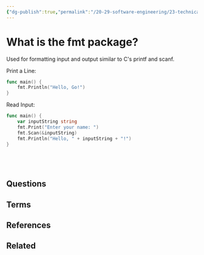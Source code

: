 ```yaml
---
{"dg-publish":true,"permalink":"/20-29-software-engineering/23-technical-fundamentals/22-03-go/what-is-the-fmt-package/","tags":["type/permanent"],"created":"2023-08-03T07:22:15.901-05:00","updated":"2023-09-05T14:44:47.671-05:00"}
---
```


# What is the fmt package?

Used for formatting input and output similar to C's printf and scanf.

Print a Line:
```go
func main() {
    fmt.Println("Hello, Go!")
}
```

Read Input:
```go
func main() {
    var inputString string
    fmt.Print("Enter your name: ")
    fmt.Scan(&inputString)
    fmt.Println("Hello, " + inputString + "!")
}
```
 
---
## Questions
## Terms

## References

## Related
